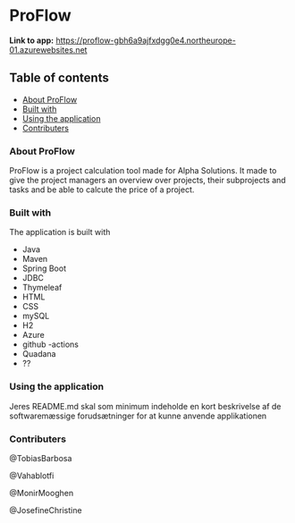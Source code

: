 # ProFlow
**Link to app:** https://proflow-gbh6a9ajfxdgg0e4.northeurope-01.azurewebsites.net

## Table of contents
- [About ProFlow](#About-ProFlow)
- [Built with](#Built-with)
- [Using the application](#Using-the-application)
- [Contributers](#Contributers)

### About ProFlow
ProFlow is a project calculation tool made for Alpha Solutions. It made to give the project managers an overview over projects, their subprojects and tasks and be able to calcute the price of a project. 

### Built with
The application is built with 
- Java
- Maven
- Spring Boot
- JDBC
- Thymeleaf
- HTML
- CSS
- mySQL
- H2
- Azure
- github -actions
- Quadana
- ??

### Using the application
Jeres README.md skal som minimum indeholde en kort beskrivelse af de softwaremæssige forudsætninger for at kunne anvende applikationen

### Contributers
@TobiasBarbosa

@Vahablotfi 

@MonirMooghen 

@JosefineChristine 
